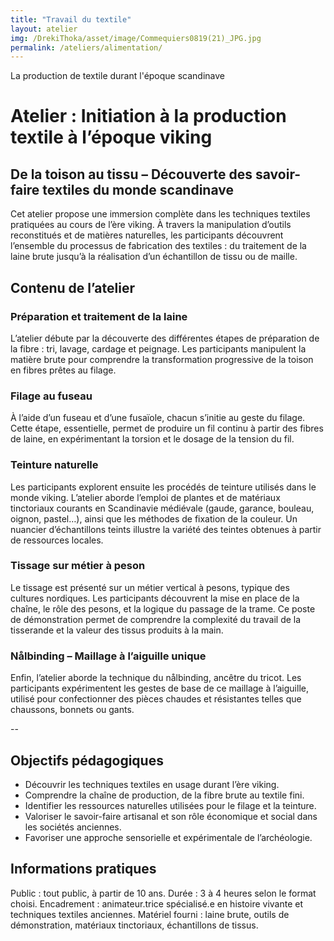 ```yaml
---
title: "Travail du textile"
layout: atelier
img: /DrekiThoka/asset/image/Commequiers0819(21)_JPG.jpg
permalink: /ateliers/alimentation/
---
```

 La production de textile durant l'époque scandinave

# Atelier : Initiation à la production textile à l’époque viking
## De la toison au tissu – Découverte des savoir-faire textiles du monde scandinave

Cet atelier propose une immersion complète dans les techniques textiles pratiquées au cours de l’ère viking. À travers la manipulation d’outils reconstitués et de matières naturelles, les participants découvrent l’ensemble du processus de fabrication des textiles : du traitement de la laine brute jusqu’à la réalisation d’un échantillon de tissu ou de maille.

## Contenu de l’atelier

### Préparation et traitement de la laine
L’atelier débute par la découverte des différentes étapes de préparation de la fibre : tri, lavage, cardage et peignage. Les participants manipulent la matière brute pour comprendre la transformation progressive de la toison en fibres prêtes au filage.

### Filage au fuseau
À l’aide d’un fuseau et d’une fusaïole, chacun s’initie au geste du filage. Cette étape, essentielle, permet de produire un fil continu à partir des fibres de laine, en expérimentant la torsion et le dosage de la tension du fil.

### Teinture naturelle
Les participants explorent ensuite les procédés de teinture utilisés dans le monde viking. L’atelier aborde l’emploi de plantes et de matériaux tinctoriaux courants en Scandinavie médiévale (gaude, garance, bouleau, oignon, pastel…), ainsi que les méthodes de fixation de la couleur. Un nuancier d’échantillons teints illustre la variété des teintes obtenues à partir de ressources locales.

### Tissage sur métier à peson
Le tissage est présenté sur un métier vertical à pesons, typique des cultures nordiques. Les participants découvrent la mise en place de la chaîne, le rôle des pesons, et la logique du passage de la trame. Ce poste de démonstration permet de comprendre la complexité du travail de la tisserande et la valeur des tissus produits à la main.

### Nålbinding – Maillage à l’aiguille unique
Enfin, l’atelier aborde la technique du nålbinding, ancêtre du tricot. Les participants expérimentent les gestes de base de ce maillage à l’aiguille, utilisé pour confectionner des pièces chaudes et résistantes telles que chaussons, bonnets ou gants.

-- 

## Objectifs pédagogiques

- Découvrir les techniques textiles en usage durant l’ère viking.
- Comprendre la chaîne de production, de la fibre brute au textile fini.
- Identifier les ressources naturelles utilisées pour le filage et la teinture.
- Valoriser le savoir-faire artisanal et son rôle économique et social dans les sociétés anciennes.
- Favoriser une approche sensorielle et expérimentale de l’archéologie.

## Informations pratiques

Public : tout public, à partir de 10 ans.
Durée : 3 à 4 heures selon le format choisi.
Encadrement : animateur.trice spécialisé.e en histoire vivante et techniques textiles anciennes.
Matériel fourni : laine brute, outils de démonstration, matériaux tinctoriaux, échantillons de tissus.

